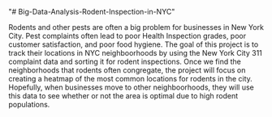 "# Big-Data-Analysis-Rodent-Inspection-in-NYC" 

<p>
    Rodents and other pests are often a big problem for businesses in New York City. Pest complaints often lead to poor Health Inspection grades, poor customer satisfaction, and poor food hygiene. The goal of this project is to track their locations in NYC neighboorhoods by using the New York City 311 complaint data and sorting it for rodent inspections. Once we find the neighborhoods that rodents often congregate, the project will focus on creating a heatmap of the most common locations for rodents in the city. Hopefully, when businesses move to other neighboorhoods, they will use this data to see whether or not the area is optimal due to high rodent populations. 

</p>
